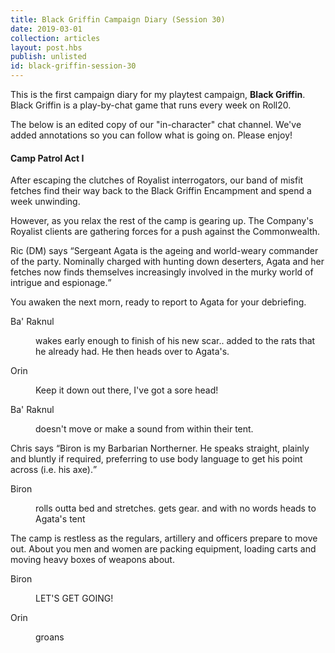 ```yaml
---
title: Black Griffin Campaign Diary (Session 30)
date: 2019-03-01
collection: articles
layout: post.hbs
publish: unlisted
id: black-griffin-session-30
---
```

<p>This is the first campaign diary for my playtest campaign, <strong>Black Griffin</strong>. Black Griffin is a play-by-chat game that runs every week on Roll20.</p>

<p>The below is an edited copy of our "in-character" chat channel. We've added annotations so you can follow what is going on. Please enjoy!</p>

<section class="chat">

<h4>Camp Patrol Act I</h4>

<p>After escaping the clutches of Royalist interrogators, our band of misfit fetches find their way back to the Black Griffin Encampment and spend a week unwinding.</p>

<p>However, as you relax the rest of the camp is gearing up. The Company's Royalist clients are gathering forces for a push against the Commonwealth.</p>

<aside class="chat">
  Ric (DM) says <q>Sergeant Agata is the ageing and world-weary commander of the party. Nominally charged with hunting down deserters, Agata and her fetches now finds themselves increasingly involved in the murky world of intrigue and espionage.</q>
</aside>

<p>You awaken the next morn, ready to report to Agata for your debriefing.</p>

<dl>
<dt>Ba' Raknul</dt>
<dd class="action">
  <p>wakes early enough to finish of his new scar.. added to the rats that he already had. He then heads over to Agata's.</p>
</dd>
<dt>Orin</dt>
<dd>
  <p>Keep it down out there, I've got a sore head!</p>
</dd>
<dt>Ba' Raknul</dt>
<dd class="action">
  <p>doesn't move or make a sound from within their tent.</p>
</dd>
</dl>

<aside>
  Chris says <q>Biron is my Barbarian Northerner. He speaks straight, plainly and bluntly if required, preferring to use body language to get his point across (i.e. his axe).</q>
</aside>

<dl>
<dt>Biron</dt>
<dd class="action">
  <p>rolls outta bed and stretches. gets gear. and with no words heads to Agata's tent</p>
</dd>
</dl>

<p>The camp is restless as the regulars, artillery and officers prepare to move out. About you men and women are packing equipment, loading carts and moving heavy boxes of weapons about.</p>

<dl>
<dt>Biron</dt>
<dd>
  <p>LET'S GET GOING!</p>
</dd>
<dt>Orin</dt>
<dd>
  <p>groans</p>
</dd>
</dl>

</section>
